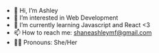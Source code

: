 - 👋 Hi, I’m Ashley
- 👀 I’m interested in Web Development
- 🌱 I’m currently learning Javascript and React <3
- 📫 How to reach me: shaneashleymf@gmail.com
- 👩🏽 Pronouns: She/Her
<!---
shaneashley/shaneashley is a ✨ special ✨ repository because its `README.md` (this file) appears on your GitHub profile.
You can click the Preview link to take a look at your changes.
--->
